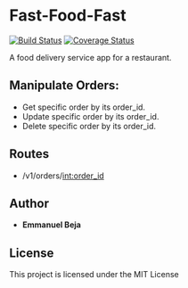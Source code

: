 # Fast-Food-Fast
[![Build Status](https://travis-ci.org/EmmanuelBeja/Fast-Food-Fast.svg?branch=ft-manipulateorder-160341506)](https://travis-ci.org/EmmanuelBeja/Fast-Food-Fast) [![Coverage Status](https://coveralls.io/repos/github/EmmanuelBeja/Fast-Food-Fast/badge.svg?branch=ft-manipulateorder-160341506)](https://coveralls.io/github/EmmanuelBeja/Fast-Food-Fast?branch=ft-manipulateorder-160341506)

A food delivery service app for a restaurant.

## Manipulate Orders:

 - Get specific order by its order_id.
 - Update specific order by its order_id.
 - Delete specific order by its order_id.


## Routes

 - /v1/orders/<int:order_id>

## Author

* **Emmanuel Beja**


## License

This project is licensed under the MIT License

